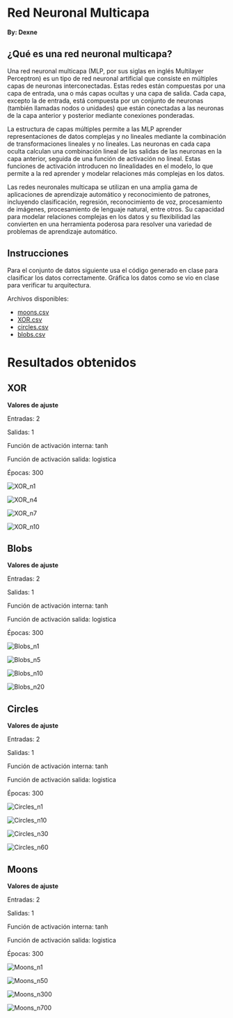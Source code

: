 # Red Neuronal Multicapa

**By: Dexne**

## ¿Qué es una red neuronal multicapa?

Una red neuronal multicapa (MLP, por sus siglas en inglés Multilayer Perceptron) es un tipo de red neuronal artificial que consiste en múltiples capas de neuronas interconectadas. Estas redes están compuestas por una capa de entrada, una o más capas ocultas y una capa de salida. Cada capa, excepto la de entrada, está compuesta por un conjunto de neuronas (también llamadas nodos o unidades) que están conectadas a las neuronas de la capa anterior y posterior mediante conexiones ponderadas.

La estructura de capas múltiples permite a las MLP aprender representaciones de datos complejas y no lineales mediante la combinación de transformaciones lineales y no lineales. Las neuronas en cada capa oculta calculan una combinación lineal de las salidas de las neuronas en la capa anterior, seguida de una función de activación no lineal. Estas funciones de activación introducen no linealidades en el modelo, lo que permite a la red aprender y modelar relaciones más complejas en los datos.

Las redes neuronales multicapa se utilizan en una amplia gama de aplicaciones de aprendizaje automático y reconocimiento de patrones, incluyendo clasificación, regresión, reconocimiento de voz, procesamiento de imágenes, procesamiento de lenguaje natural, entre otros. Su capacidad para modelar relaciones complejas en los datos y su flexibilidad las convierten en una herramienta poderosa para resolver una variedad de problemas de aprendizaje automático.

## Instrucciones

Para el conjunto de datos siguiente usa el código generado en clase para clasificar los datos correctamente. Gráfica los datos como se vio en clase para verificar tu arquitectura.

Archivos disponibles:

- [moons.csv](https://github.com/Dexne/Artificial_Intelligent_II/blob/main/T06/moons.csv)
- [XOR.csv](https://github.com/Dexne/Artificial_Intelligent_II/blob/main/T06/XOR.csv)
- [circles.csv](https://github.com/Dexne/Artificial_Intelligent_II/blob/main/T06/circles.csv)
- [blobs.csv](https://github.com/Dexne/Artificial_Intelligent_II/blob/main/T06/blobs.csv)

# Resultados obtenidos

## XOR

**Valores de ajuste**

Entradas: 2

Salidas: 1

Función de activación interna: tanh

Función de activación salida: logistica

Épocas: 300

![XOR_n1](https://github.com/Dexne/Artificial_Intelligent_II/blob/main/T06/XOR/XOR_n1.png)

![XOR_n4](https://github.com/Dexne/Artificial_Intelligent_II/blob/main/T06/XOR/XOR_n4.png)

![XOR_n7](https://github.com/Dexne/Artificial_Intelligent_II/blob/main/T06/XOR/XOR_n7.png)

![XOR_n10](https://github.com/Dexne/Artificial_Intelligent_II/blob/main/T06/XOR/XOR_n10.png)

## Blobs

**Valores de ajuste**

Entradas: 2

Salidas: 1

Función de activación interna: tanh

Función de activación salida: logistica

Épocas: 300

![Blobs_n1](https://github.com/Dexne/Artificial_Intelligent_II/blob/main/T06/blobs/Blobs_n1.png)

![Blobs_n5](https://github.com/Dexne/Artificial_Intelligent_II/blob/main/T06/blobs/Blobs_n5.png)

![Blobs_n10](https://github.com/Dexne/Artificial_Intelligent_II/blob/main/T06/blobs/Blobs_n10.png)

![Blobs_n20](https://github.com/Dexne/Artificial_Intelligent_II/blob/main/T06/blobs/Blobs_n20.png)

## Circles

**Valores de ajuste**

Entradas: 2

Salidas: 1

Función de activación interna: tanh

Función de activación salida: logistica

Épocas: 300

![Circles_n1](https://github.com/Dexne/Artificial_Intelligent_II/blob/main/T06/circles/Circles_n1.png)

![Circles_n10](https://github.com/Dexne/Artificial_Intelligent_II/blob/main/T06/circles/Circles_n10.png)

![Circles_n30](https://github.com/Dexne/Artificial_Intelligent_II/blob/main/T06/circles/Circles_n30.png)

![Circles_n60](https://github.com/Dexne/Artificial_Intelligent_II/blob/main/T06/circles/Circles_n60.png)

## Moons

**Valores de ajuste**

Entradas: 2

Salidas: 1

Función de activación interna: tanh

Función de activación salida: logistica

Épocas: 300

![Moons_n1](https://github.com/Dexne/Artificial_Intelligent_II/blob/main/T06/moons/Moons_n1.png)

![Moons_n50](https://github.com/Dexne/Artificial_Intelligent_II/blob/main/T06/moons/Moons_n50.png)

![Moons_n300](https://github.com/Dexne/Artificial_Intelligent_II/blob/main/T06/moons/Moons_n300.png)

![Moons_n700](https://github.com/Dexne/Artificial_Intelligent_II/blob/main/T06/moons/Moons_n700.png)


